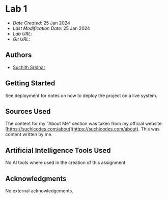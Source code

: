 # Lab 1

* *Date Created*: 25 Jan 2024
* *Last Modification Date*: 25 Jan 2024
* *Lab URL*: 
* *Git URL*: 

## Authors

* [Suchith Sridhar](suchith.sridhar@dal.ca)

## Getting Started

See deployment for notes on how to deploy the project on a live system.

## Sources Used

The content for my "About Me" section was taken from my official website:
[https://suchicodes.com/about](https://suchicodes.com/about). This was content
written by me.

## Artificial Intelligence Tools Used

No AI tools where used in the creation of this assignment.

## Acknowledgments

No external acknowledgements.

